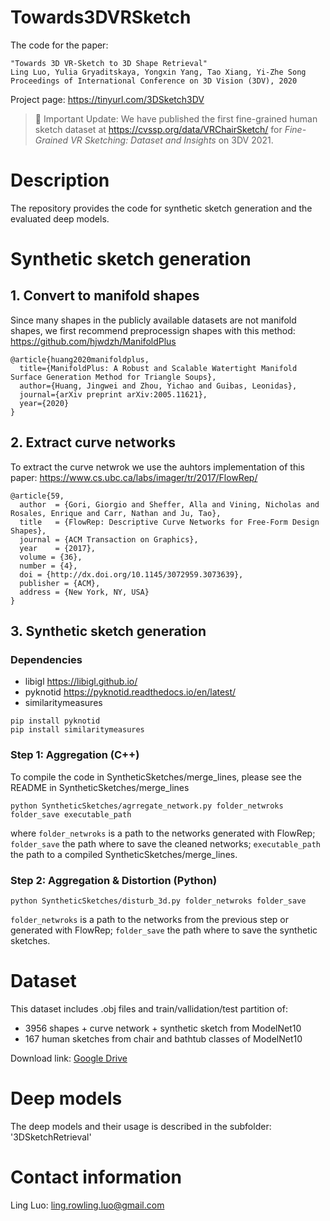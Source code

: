 
# Towards3DVRSketch
The code for the paper: 
```
"Towards 3D VR-Sketch to 3D Shape Retrieval"   
Ling Luo, Yulia Gryaditskaya, Yongxin Yang, Tao Xiang, Yi-Zhe Song
Proceedings of International Conference on 3D Vision (3DV), 2020
```
Project page: https://tinyurl.com/3DSketch3DV

> :tada: Important Update: We have published the first fine-grained human sketch dataset at https://cvssp.org/data/VRChairSketch/ for _Fine-Grained VR Sketching: Dataset and Insights_ on 3DV 2021.

# Description
The repository provides the code for synthetic sketch generation and the evaluated deep models.

# Synthetic sketch generation

## 1. Convert to manifold shapes
Since many shapes in the publicly available datasets are not manifold shapes, we first recommend preprocessign shapes with this method:
https://github.com/hjwdzh/ManifoldPlus
```
@article{huang2020manifoldplus,
  title={ManifoldPlus: A Robust and Scalable Watertight Manifold Surface Generation Method for Triangle Soups},
  author={Huang, Jingwei and Zhou, Yichao and Guibas, Leonidas},
  journal={arXiv preprint arXiv:2005.11621},
  year={2020}
}
```

## 2. Extract curve networks
To extract the curve netwrok we use the auhtors implementation of this paper:
https://www.cs.ubc.ca/labs/imager/tr/2017/FlowRep/
```
@article{59,
  author  = {Gori, Giorgio and Sheffer, Alla and Vining, Nicholas and Rosales, Enrique and Carr, Nathan and Ju, Tao},
  title   = {FlowRep: Descriptive Curve Networks for Free-Form Design Shapes},
  journal = {ACM Transaction on Graphics},
  year    = {2017},
  volume = {36},
  number = {4},
  doi = {http://dx.doi.org/10.1145/3072959.3073639},
  publisher = {ACM},
  address = {New York, NY, USA}
}
```
## 3. Synthetic sketch generation

### Dependencies
* libigl https://libigl.github.io/
* pyknotid https://pyknotid.readthedocs.io/en/latest/
* similaritymeasures 

```
pip install pyknotid
pip install similaritymeasures
```

### Step 1: Aggregation (C++)
To compile the code in SyntheticSketches/merge_lines, please see the README in SyntheticSketches/merge_lines

```shell
python SyntheticSketches/agrregate_network.py folder_netwroks folder_save executable_path
```
where
`folder_netwroks`
is a path to the networks generated with FlowRep;
`folder_save`
the path where to save the cleaned networks;
`executable_path`
the path to a compiled SyntheticSketches/merge_lines.

### Step 2: Aggregation & Distortion (Python)

```shell
python SyntheticSketches/disturb_3d.py folder_netwroks folder_save
```
`folder_netwroks`
is a path to the networks from the previous step or generated with FlowRep;
`folder_save`
the path where to save the synthetic sketches.

# Dataset

This dataset includes .obj files and train/vallidation/test partition of:
- 3956 shapes + curve network + synthetic sketch from ModelNet10
- 167 human sketches from chair and bathtub classes of ModelNet10

Download link: [Google Drive][1]

# Deep models
The deep models and their usage is described in the subfolder: '3DSketchRetrieval'

# Contact information
Ling Luo: ling.rowling.luo@gmail.com


[1]: https://drive.google.com/file/d/1FkKZfWt7O4xMy4ir5kCYcmwZLPk1uBcZ/view?usp=sharing